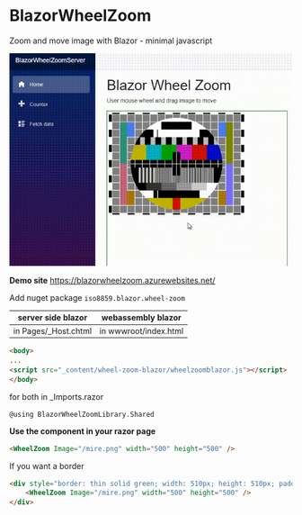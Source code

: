 # BlazorWheelZoom
Zoom and move image with Blazor - minimal javascript

![animation](anim.gif)

**Demo site** https://blazorwheelzoom.azurewebsites.net/

Add nuget package ```iso8859.blazor.wheel-zoom```

server side blazor|webassembly blazor
---|---
in Pages/_Host.chtml|in wwwroot/index.html

```HTML
<body>
...
<script src="_content/wheel-zoom-blazor/wheelzoomblazor.js"></script>
</body>
```

for both in _Imports.razor
```
@using BlazorWheelZoomLibrary.Shared
```


**Use the component in your razor page**

```HTML
<WheelZoom Image="/mire.png" width="500" height="500" />
```

If you want a border
```HTML
<div style="border: thin solid green; width: 510px; height: 510px; padding: 5px;">
    <WheelZoom Image="/mire.png" width="500" height="500" />
</div>
```

